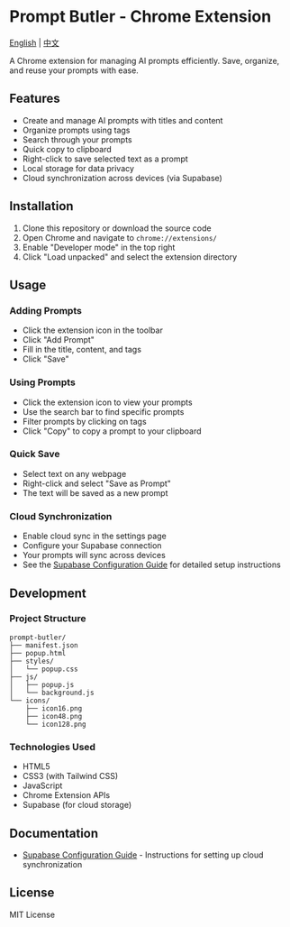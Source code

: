 # Prompt Butler - Chrome Extension

[English](README.md) | [中文](README_CN.md)

A Chrome extension for managing AI prompts efficiently. Save, organize, and reuse your prompts with ease.

## Features

- Create and manage AI prompts with titles and content
- Organize prompts using tags
- Search through your prompts
- Quick copy to clipboard
- Right-click to save selected text as a prompt
- Local storage for data privacy
- Cloud synchronization across devices (via Supabase)

## Installation

1. Clone this repository or download the source code
2. Open Chrome and navigate to `chrome://extensions/`
3. Enable "Developer mode" in the top right
4. Click "Load unpacked" and select the extension directory

## Usage

### Adding Prompts
- Click the extension icon in the toolbar
- Click "Add Prompt"
- Fill in the title, content, and tags
- Click "Save"

### Using Prompts
- Click the extension icon to view your prompts
- Use the search bar to find specific prompts
- Filter prompts by clicking on tags
- Click "Copy" to copy a prompt to your clipboard

### Quick Save
- Select text on any webpage
- Right-click and select "Save as Prompt"
- The text will be saved as a new prompt

### Cloud Synchronization
- Enable cloud sync in the settings page
- Configure your Supabase connection
- Your prompts will sync across devices
- See the [Supabase Configuration Guide](supabase.md) for detailed setup instructions

## Development

### Project Structure
```
prompt-butler/
├── manifest.json
├── popup.html
├── styles/
│   └── popup.css
├── js/
│   ├── popup.js
│   └── background.js
└── icons/
    ├── icon16.png
    ├── icon48.png
    └── icon128.png
```

### Technologies Used
- HTML5
- CSS3 (with Tailwind CSS)
- JavaScript
- Chrome Extension APIs
- Supabase (for cloud storage)

## Documentation

- [Supabase Configuration Guide](supabase.md) - Instructions for setting up cloud synchronization

## License

MIT License 